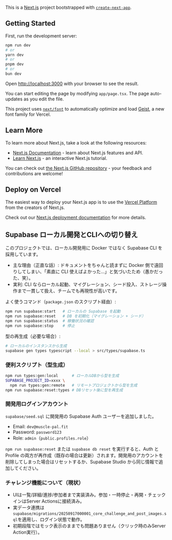 This is a [Next.js](https://nextjs.org) project bootstrapped with [`create-next-app`](https://nextjs.org/docs/app/api-reference/cli/create-next-app).

## Getting Started

First, run the development server:

```bash
npm run dev
# or
yarn dev
# or
pnpm dev
# or
bun dev
```

Open [http://localhost:3000](http://localhost:3000) with your browser to see the result.

You can start editing the page by modifying `app/page.tsx`. The page auto-updates as you edit the file.

This project uses [`next/font`](https://nextjs.org/docs/app/building-your-application/optimizing/fonts) to automatically optimize and load [Geist](https://vercel.com/font), a new font family for Vercel.

## Learn More

To learn more about Next.js, take a look at the following resources:

- [Next.js Documentation](https://nextjs.org/docs) - learn about Next.js features and API.
- [Learn Next.js](https://nextjs.org/learn) - an interactive Next.js tutorial.

You can check out [the Next.js GitHub repository](https://github.com/vercel/next.js) - your feedback and contributions are welcome!

## Deploy on Vercel

The easiest way to deploy your Next.js app is to use the [Vercel Platform](https://vercel.com/new?utm_medium=default-template&filter=next.js&utm_source=create-next-app&utm_campaign=create-next-app-readme) from the creators of Next.js.

Check out our [Next.js deployment documentation](https://nextjs.org/docs/app/building-your-application/deploying) for more details.

## Supabase ローカル開発とCLIへの切り替え

このプロジェクトでは、ローカル開発用に Docker ではなく Supabase CLI を採用しています。

- 主な理由（正直な話）: ドキュメントをちゃんと読まずに Docker 側で遠回りしてしまい、「素直に CLI 使えばよかった…」と気づいたため（愚かだった、笑）。
- 実利: CLI ならローカル起動、マイグレーション、シード投入、ストレージ操作まで一貫して扱え、チームでも再現性が高いです。

よく使うコマンド（`package.json` のスクリプト経由）:

```bash
npm run supabase:start   # ローカルの Supabase を起動
npm run supabase:reset   # DB を初期化（マイグレーション + シード）
npm run supabase:status  # 稼働状況の確認
npm run supabase:stop    # 停止
```

型の再生成（必要な場合）:

```bash
# ローカルのインスタンスから生成
supabase gen types typescript --local > src/types/supabase.ts
```

### 便利スクリプト（型生成）

```bash
npm run types:gen:local      # ローカルDBから型を生成
SUPABASE_PROJECT_ID=xxxx \
  npm run types:gen:remote   # リモートプロジェクトから型を生成
npm run supabase:reset:types # DBリセット後に型を再生成
```

### 開発用ログインアカウント

`supabase/seed.sql` に開発用の Supabase Auth ユーザーを追加しました。

- Email: `dev@muscle-pal.fit`
- Password: `password123`
- Role: `admin`（`public.profiles.role`）

`npm run supabase:reset` または `supabase db reset` を実行すると、Auth と Profile の両方が再作成（既存の場合は更新）されます。開発用のアカウントを削除してしまった場合はリセットするか、Supabase Studio から同じ情報で追加してください。

### チャレンジ機能について（現状）

- UIは一覧/詳細/進捗/参加者まで実装済み。参加・一時停止・再開・チェックインはServer Actionsに接続済み。
- 実データ連携は`supabase/migrations/20250917000001_core_challenge_and_post_images.sql`を適用し、ログイン状態で動作。
- 初期段階ではモック表示のままでも問題ありません（クリック時のみServer Action実行）。
